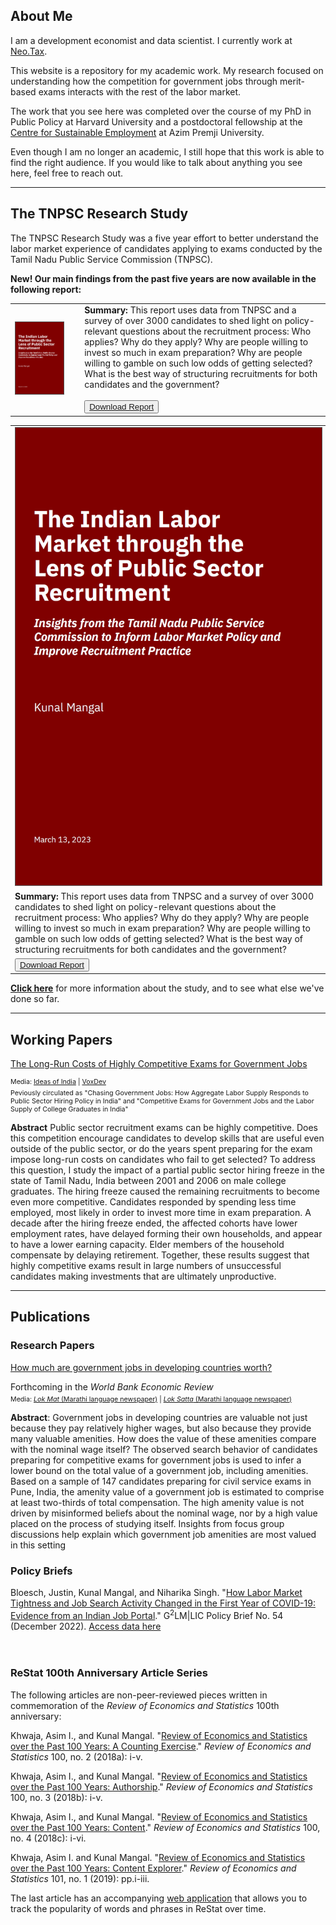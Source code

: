 ## About Me

I am a development economist and data scientist. I currently work at <a href="https://www.neo.tax/">Neo.Tax</a>.

This website is a repository for my academic work. My research focused on understanding how the competition for government jobs through merit-based exams interacts with the rest of the labor market.

The work that you see here was completed over the course of my PhD in Public Policy at Harvard University and a postdoctoral fellowship at the <a href="https://cse.azimpremjiuniversity.edu.in/">Centre for Sustainable Employment</a> at Azim Premji University. 

Even though I am no longer an academic, I still hope that this work is able to find the right audience. If you would like to talk about anything you see here, feel free to reach out.

<hr/>

## The TNPSC Research Study

The TNPSC Research Study was a five year effort to better understand the labor market experience of candidates applying to exams conducted by the Tamil Nadu Public Service Commission (TNPSC). 

<b>New! Our main findings from the past five years are now available in the following report:</b>
<div id="reporttablewide">
	<table class="report">
	  <tr class="report">
		<td class="reportwide"><img src="/files/report/cover.PNG" style="border: 1px solid #555;"></td>
		<td style="height:auto; width:4%;border-bottom: none;border-top: none;"></td>	
		<td class="reportwide"><b>Summary:</b>  This report uses data from TNPSC and a survey of over 3000 candidates to shed light on policy-relevant questions about the recruitment process: Who applies? Why do they apply? Why are people willing to invest so much in exam preparation? Why are people willing to gamble on such low odds of getting selected? What is the best way of structuring recruitments for both candidates and the government?
		<br/>
		<br/>
		<button class="btn"><i class="fa fa-download"></i><a href="/files/report/tnpsc-report-2.pdf" download>  Download Report  </a></button>
		</td>
	  </tr>
	</table>
</div>
<div id="reporttablelong">
	<table class="report">
	  <tr class="report">
		<td class="reportlong"><img src="/files/report/cover.PNG" style="border: 1px solid #555;"></td>
	  </tr>
	  <tr class="report">
		<td class="reportlong"><b>Summary:</b>  This report uses data from TNPSC and a survey of over 3000 candidates to shed light on policy-relevant questions about the recruitment process: Who applies? Why do they apply? Why are people willing to invest so much in exam preparation? Why are people willing to gamble on such low odds of getting selected? What is the best way of structuring recruitments for both candidates and the government?</td>
	  </tr>
	  <tr class="report">
		<td class="reportlong">
			<button class="btn"><i class="fa fa-download"></i><a href="/files/report/tnpsc-report-2.pdf" download>  Download Report  </a></button>
		</td>
	  </tr>
	</table>
</div>
<b><a href="/tnpsc-research">Click here</a></b> for more information about the study, and to see what else we've done so far.

<hr/>


## Working Papers

<div style="padding-bottom: 0px; margin-bottom: 10px;">

<a style="padding-bottom: 0px; margin-bottom: 5px;" href="files/papers/tn-hiring-freeze.pdf" target="_blank">The Long-Run Costs of Highly Competitive Exams for Government Jobs</a>
<p style="font-size: 8pt; margin-top: 5px; margin-bottom: 5px">Media: <a href="https://www.discoursemagazine.com/economics/2021/01/14/ideas-of-india-chasing-government-jobs-in-india/">Ideas of India</a> | <a href="https://voxdev.org/topic/public-economics/costs-extreme-competition-government-jobs-evidence-india">VoxDev</a></p>
<p style="font-size: 8pt; margin-top: 0px; margin-bottom: 5px;">Peviously circulated as "Chasing Government Jobs: How Aggregate Labor Supply Responds to Public Sector Hiring Policy in India" and "Competitive Exams for Government Jobs and the Labor Supply of College Graduates in India"</p>

<p><b>Abstract</b> Public sector recruitment exams can be highly competitive. Does this competition encourage candidates to develop skills that are useful even outside of the public sector, or do the years spent preparing for the exam impose long-run costs on candidates who fail to get selected? To address this question, I study the impact of a partial public sector hiring freeze in the state of Tamil Nadu, India between 2001 and 2006 on male college graduates. The hiring freeze caused the remaining recruitments to become even more competitive. Candidates responded by spending less time employed, most likely in order to invest more time in exam preparation. A decade after the hiring freeze ended, the affected cohorts have lower employment rates, have delayed forming their own households, and appear to have a lower earning capacity. Elder members of the household compensate by delaying retirement. Together, these results suggest that highly competitive exams result in large numbers of unsuccessful candidates making investments that are ultimately unproductive.</p>

</div>

<hr/>

## Publications

### Research Papers

<div style="padding-bottom: 0px; margin-bottom: 10px;">

<a style="padding-bottom: 0px; margin-bottom: 5px;" href="https://academic.oup.com/wber/advance-article/doi/10.1093/wber/lhad047/7584988?utm_source=authortollfreelink&utm_campaign=wber&utm_medium=email&guestAccessKey=4ff2dcfb-1d7c-4b85-b811-f2a8ea7be0e2&login=false">How much are government jobs in developing countries worth?</a>
<p style="padding-bottom: 0px; margin-bottom: 1px; padding-top: 0px; margin-top: 1px;" >Forthcoming in the <i>World Bank Economic Review</i></p>
<p style="font-size:8pt; margin-top: 5px; margin-bottom: 5px;">Media: <a href="https://www.lokmat.com/pune/phd-competition-examination-practitioners/"><i>Lok Mat</i> (Marathi language newspaper)</a> | <a href="files/media/loksatta.png" target="_blank"><i>Lok Satta</i> (Marathi language newspaper)</a></p>

<p><b>Abstract</b>: Government jobs in developing countries are valuable not just because they pay relatively higher wages, but also because they provide many valuable amenities. How does the value of these amenities compare with the nominal wage itself? The observed search behavior of candidates preparing for competitive exams for government jobs is used to infer a lower bound on the total value of a government job, including amenities. Based on a sample of 147 candidates preparing for civil service exams in Pune, India, the amenity value of a government job is estimated to comprise at least two-thirds of total compensation. The high amenity value is not driven by misinformed beliefs about the nominal wage, nor by a high value placed on the process of studying itself. Insights from focus group discussions help explain which government job amenities are most valued in this setting</p>

</div>


### Policy Briefs

<div style="padding-bottom: 20px; margin-bottom: 10px;">

Bloesch, Justin, Kunal Mangal, and Niharika Singh. "<a href="https://g2lm-lic.iza.org/wp-content/uploads/2022/12/GLMLIC-Policy-Brief_054.pdf">How Labor Market Tightness and Job Search Activity Changed in the First Year of COVID-19: Evidence from an Indian Job Portal</a>." G<sup>2</sup>LM|LIC Policy Brief No. 54 (December 2022). <a href="https://datasets.iza.org/dataset/1407/how-labor-market-tightness-and-job-search-activity-changed-in-the-first-year-of-covid-19-in-india-evidence-from-a-job-portal">Access data here</a>

</div>

### ReStat 100th Anniversary Article Series

The following articles are non-peer-reviewed pieces written in commemoration of the <i>Review of Economics and Statistics</i> 100th anniversary:

Khwaja, Asim I., and Kunal Mangal. "<a href="https://direct.mit.edu/rest/article/100/2/i/58460/Review-of-Economics-and-Statistics-over-the-Past">Review of Economics and Statistics over the Past 100 Years: A Counting Exercise</a>." <i>Review of Economics and Statistics</i> 100, no. 2 (2018a): i-v.

Khwaja, Asim I., and Kunal Mangal. "<a href="https://direct.mit.edu/rest/article/100/3/i/58477/Review-of-Economics-and-Statistics-over-the-Past">Review of Economics and Statistics over the Past 100 Years: Authorship</a>." <i>Review of Economics and Statistics</i> 100, no. 3 (2018b): i-v.

Khwaja, Asim I., and Kunal Mangal. "<a href="https://direct.mit.edu/rest/article/100/4/i/58506/Review-of-Economics-and-Statistics-over-the-Past">Review of Economics and Statistics over the Past 100 Years: Content</a>." <i>Review of Economics and Statistics</i> 100, no. 4 (2018c): i-vi.

Khwaja, Asim I. and Kunal Mangal. "<a href="https://direct.mit.edu/rest/article/101/1/i/58662/Review-of-Economics-and-Statistics-over-the-Past">Review of Economics and Statistics over the Past 100 Years: Content Explorer</a>." <i>Review of Economics and Statistics</i> 101, no. 1 (2019): pp.i-iii.

The last article has an accompanying <a href="https://rest-wordcount.shinyapps.io/explorer/">web application</a> that allows you to track the popularity of words and phrases in ReStat over time.

